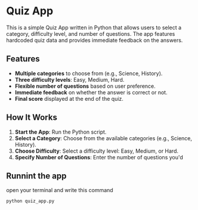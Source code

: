 # Quiz App

This is a simple Quiz App written in Python that allows users to select a category, difficulty level, and number of questions. The app features hardcoded quiz data and provides immediate feedback on the answers.

## Features
- **Multiple categories** to choose from (e.g., Science, History).
- **Three difficulty levels**: Easy, Medium, Hard.
- **Flexible number of questions** based on user preference.
- **Immediate feedback** on whether the answer is correct or not.
- **Final score** displayed at the end of the quiz.

## How It Works
1. **Start the App**: Run the Python script.
2. **Select a Category**: Choose from the available categories (e.g., Science, History).
3. **Choose Difficulty**: Select a difficulty level: Easy, Medium, or Hard.
4. **Specify Number of Questions**: Enter the number of questions you'd

## Runnint the app

open your terminal and write this command

```
python quiz_app.py
```
